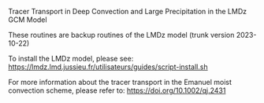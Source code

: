 Tracer Transport in Deep Convection and Large Precipitation in the LMDz GCM Model

These routines are backup routines of the LMDz model (trunk version 2023-10-22)

To install the LMDz model, please see: https://lmdz.lmd.jussieu.fr/utilisateurs/guides/script-install.sh

For more information about the tracer transport in the Emanuel moist convection scheme, please refer to: https://doi.org/10.1002/qj.2431
